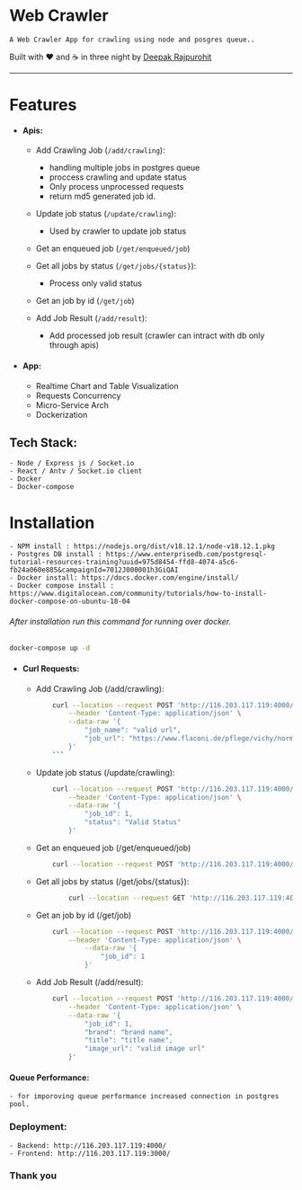 # Web Crawler

```
A Web Crawler App for crawling using node and posgres queue..
```

Built with ❤︎ and :coffee: in three night by  [Deepak Rajpurohit](https://github.com/AvinashRajPurohit)

---


# Features
- #### Apis:
    - Add Crawling Job (```/add/crawling```):
        - handling multiple jobs in postgres queue
        - proccess crawling and update status
        - Only process unprocessed requests
        - return md5 generated job id.

    - Update job status (```/update/crawling```):
        - Used by crawler to update job status

    - Get an enqueued job (```/get/enqueued/job```)

    - Get all jobs by status (```/get/jobs/{status}```):
        - Process only valid status

    - Get an job by id (```/get/job```)

    - Add Job Result (```/add/result```):
        - Add processed job result (crawler can intract with db only through apis)
- #### App:
    - Realtime Chart and Table Visualization
    - Requests Concurrency
    - Micro-Service Arch
    - Dockerization 

## Tech Stack:
    - Node / Express js / Socket.io
    - React / Antv / Socket.io client
    - Docker
    - Docker-compose

# Installation
    - NPM install : https://nodejs.org/dist/v18.12.1/node-v18.12.1.pkg
    - Postgres DB install : https://www.enterprisedb.com/postgresql-tutorial-resources-training?uuid=975d8454-ffd8-4074-a5c6-fb24a060e885&campaignId=7012J000001h3GiQAI
    - Docker install: https://docs.docker.com/engine/install/
    - Docker compose install : https://www.digitalocean.com/community/tutorials/how-to-install-docker-compose-on-ubuntu-18-04

###### After installation run this command for running over docker.

```bash
docker-compose up -d
```
- #### Curl Requests:
    - Add Crawling Job (/add/crawling):
        ```bash
            curl --location --request POST 'http://116.203.117.119:4000/add/crawling' \
                --header 'Content-Type: application/json' \
                --data-raw '{
                    "job_name": "valid url",
                    "job_url": "https://www.flaconi.de/pflege/vichy/normaderm/vichy-normaderm-24h-feuchtigkeit-gesichtscreme.html#sku=80020057-50"
                }'
            ```
    - Update job status (/update/crawling):
        ```bash
            curl --location --request POST 'http://116.203.117.119:4000/update/crawling' \
                --header 'Content-Type: application/json' \
                --data-raw '{
                    "job_id": 1,
                    "status": "Valid Status"
                }'
        ```
    - Get an enqueued job (/get/enqueued/job)
        ```bash 
            curl --location --request POST 'http://116.203.117.119:4000/get/enqueued/job'
        ```
    - Get all jobs by status (/get/jobs/{status}):
        ```bash 
                curl --location --request GET 'http://116.203.117.119:4000/get/jobs/completed' 
        ```

    - Get an job by id (/get/job)
        ```bash 
            curl --location --request POST 'http://116.203.117.119:4000/get/job' \
                --header 'Content-Type: application/json' \
                    --data-raw '{
                        "job_id": 1
                    }'
        ```
    - Add Job Result (/add/result):
        ```bash 
            curl --location --request POST 'http://116.203.117.119:4000/add/result' \
                --header 'Content-Type: application/json' \
                --data-raw '{
                    "job_id": 1,
                    "brand": "brand name",
                    "title": "title name",
                    "image_url": "valid image url"
                }'
        ```

#### Queue Performance:
    - for imporoving queue performance increased connection in postgres pool.

### Deployment:
    - Backend: http://116.203.117.119:4000/
    - Frontend: http://116.203.117.119:3000/

    
### Thank you 